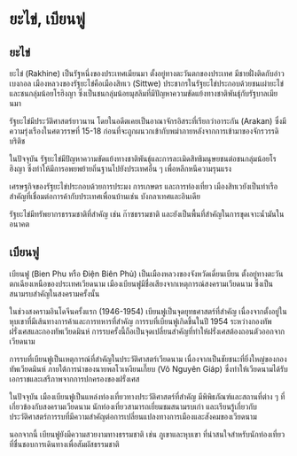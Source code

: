 # ยะไข่, เบียนฟู
## ยะไข่

ยะไข่ (Rakhine) เป็นรัฐหนึ่งของประเทศเมียนมา ตั้งอยู่ทางตะวันตกของประเทศ มีชายฝั่งติดกับอ่าวเบงกอล เมืองหลวงของรัฐยะไข่คือเมืองสิทเว (Sittwe) ประชากรในรัฐยะไข่ประกอบด้วยชนเผ่ายะไข่และชนกลุ่มน้อยโรฮิงญา ซึ่งเป็นชนกลุ่มน้อยมุสลิมที่มีปัญหาความขัดแย้งทางชาติพันธุ์กับรัฐบาลเมียนมา

รัฐยะไข่มีประวัติศาสตร์ยาวนาน โดยในอดีตเคยเป็นอาณาจักรอิสระที่เรียกว่าอาระกัน (Arakan) ซึ่งมีความรุ่งเรืองในศตวรรษที่ 15-18 ก่อนที่จะถูกผนวกเข้ากับพม่าภายหลังจากการเข้ามาของจักรวรรดิบริติช

ในปัจจุบัน รัฐยะไข่มีปัญหาความขัดแย้งทางชาติพันธุ์และการละเมิดสิทธิมนุษยชนต่อชนกลุ่มน้อยโรฮิงญา ซึ่งทำให้มีการอพยพย้ายถิ่นฐานไปยังประเทศอื่น ๆ เพื่อหลีกหนีความรุนแรง

เศรษฐกิจของรัฐยะไข่ประกอบด้วยการประมง การเกษตร และการท่องเที่ยว เมืองสิทเวยังเป็นท่าเรือสำคัญที่เชื่อมต่อการค้ากับประเทศเพื่อนบ้านเช่น บังกลาเทศและอินเดีย

รัฐยะไข่มีทรัพยากรธรรมชาติที่สำคัญ เช่น ก๊าซธรรมชาติ และยังเป็นพื้นที่สำคัญในการขุดเจาะน้ำมันในอนาคต

## เบียนฟู

เบียนฟู (Bien Phu หรือ Điện Biên Phủ) เป็นเมืองหลวงของจังหวัดเดี่ยนเบียน ตั้งอยู่ทางตะวันตกเฉียงเหนือของประเทศเวียดนาม เมืองเบียนฟูมีชื่อเสียงจากเหตุการณ์สงครามเวียดนาม ซึ่งเป็นสนามรบสำคัญในสงครามครั้งนั้น

ในช่วงสงครามอินโดจีนครั้งแรก (1946-1954) เบียนฟูเป็นจุดยุทธศาสตร์ที่สำคัญ เนื่องจากตั้งอยู่ในหุบเขาที่มีเส้นทางการค้าและการทหารที่สำคัญ การรบที่เบียนฟูเกิดขึ้นในปี 1954 ระหว่างกองทัพฝรั่งเศสและกองทัพเวียดมินห์ การรบครั้งนี้ถือเป็นจุดเปลี่ยนสำคัญที่ทำให้ฝรั่งเศสต้องถอนตัวออกจากเวียดนาม

การรบที่เบียนฟูเป็นเหตุการณ์ที่สำคัญในประวัติศาสตร์เวียดนาม เนื่องจากเป็นชัยชนะที่ยิ่งใหญ่ของกองทัพเวียดมินห์ ภายใต้การนำของนายพลโวเหงียนเกี๊ยบ (Võ Nguyên Giáp) ซึ่งทำให้เวียดนามได้รับเอกราชและเสรีภาพจากการปกครองของฝรั่งเศส

ในปัจจุบัน เมืองเบียนฟูเป็นแหล่งท่องเที่ยวทางประวัติศาสตร์ที่สำคัญ มีพิพิธภัณฑ์และสถานที่ต่าง ๆ ที่เกี่ยวข้องกับสงครามเวียดนาม นักท่องเที่ยวสามารถเยี่ยมชมสนามรบเก่า และเรียนรู้เกี่ยวกับประวัติศาสตร์การรบที่มีความสำคัญต่อการเปลี่ยนแปลงทางการเมืองและสังคมของเวียดนาม

นอกจากนี้ เบียนฟูยังมีความสวยงามทางธรรมชาติ เช่น ภูเขาและหุบเขา ที่น่าสนใจสำหรับนักท่องเที่ยวที่ชื่นชอบการเดินทางเพื่อสัมผัสธรรมชาติ
